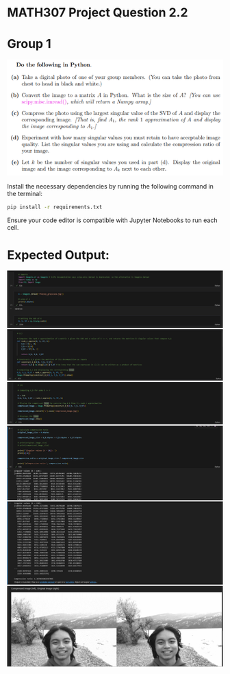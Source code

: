 # MATH307 Project Question 2.2

# Group 1

![](questions.png)

Install the necessary dependencies by running the following command in the terminal:

```bash
pip install -r requirements.txt
```

Ensure your code editor is compatible with Jupyter Notebooks to run each cell.

# Expected Output:
![](img/img_01.png)
![](img/img_02.png)
![](img/img_03.png)
![](img/img_04.png)
![](img/img_05.png)
![](img/img_06.png)
